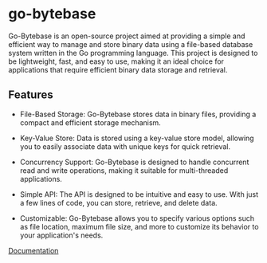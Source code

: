 # go-bytebase

Go-Bytebase is an open-source project aimed at providing a simple and efficient way to manage and store binary data using a file-based database system written in the Go programming language. This project is designed to be lightweight, fast, and easy to use, making it an ideal choice for applications that require efficient binary data storage and retrieval.

## Features
- File-Based Storage: Go-Bytebase stores data in binary files, providing a compact and efficient storage mechanism.

- Key-Value Store: Data is stored using a key-value store model, allowing you to easily associate data with unique keys for quick retrieval.

- Concurrency Support: Go-Bytebase is designed to handle concurrent read and write operations, making it suitable for multi-threaded applications.

- Simple API: The API is designed to be intuitive and easy to use. With just a few lines of code, you can store, retrieve, and delete data.

- Customizable: Go-Bytebase allows you to specify various options such as file location, maximum file size, and more to customize its behavior to your application's needs.

[Documentation](https://www.bytebase.com/docs/api/sql-advise/)